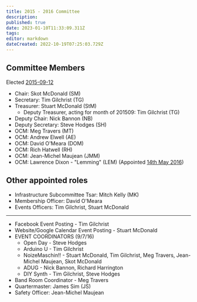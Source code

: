 ```yaml
---
title: 2015 - 2016 Committee
description: 
published: true
date: 2023-01-10T11:33:09.311Z
tags: 
editor: markdown
dateCreated: 2022-10-19T07:25:03.729Z
---
```


## Committee Members

Elected [2015-09-12](/minutes/AGM/2015-09-12)

- Chair: Skot McDonald (SM)
- Secretary: Tim Gilchrist (TG)
- Treasurer: Stuart McDonald (StM)
  - Deputy Treasurer, acting for month of 201509: Tim Gilchrist (TG)
- Deputy Chair: Nick Bannon (NB)
- Deputy Secretary: Steve Hodges (SH)
- OCM: Meg Travers (MT)
- OCM: Andrew Elwell (AE)
- OCM: David O'Meara (DOM)
- OCM: Rich Hatwell (RH)
- OCM: Jean-Michel Maujean (JMM)
- OCM: Lawrence Dixon - "Lemming" (LEM) (Appointed [14th May 2016](/minutes/Committee/2016-05-14))

## Other appointed roles

- Infrastructure Subcommittee Tsar: Mitch Kelly (MK)
- Membership Officer: David O'Meara
- Events Officers: Tim Gilchrist, Stuart McDonald

---

- Facebook Event Posting - Tim Gilchrist
- Website/Google Calendar Event Posting - Stuart McDonald
- EVENT COORDINATORS (9/7/16)
  - Open Day - Steve Hodges
  - Arduino U - Tim Gilchrist
  - NoizeMaschin!! - Stuart McDonald, Tim Gilchrist, Meg Travers, Jean-Michel Maujean, Skot McDonald
  - ADUG - Nick Bannon, Richard Harrington
  - DIY Synth - Tim Gilchrist, Steve Hodges
- Band Room Coordinator - Meg Travers
- Quartermaster: James Sim (JS)
- Safety Officer: Jean-Michel Maujean
